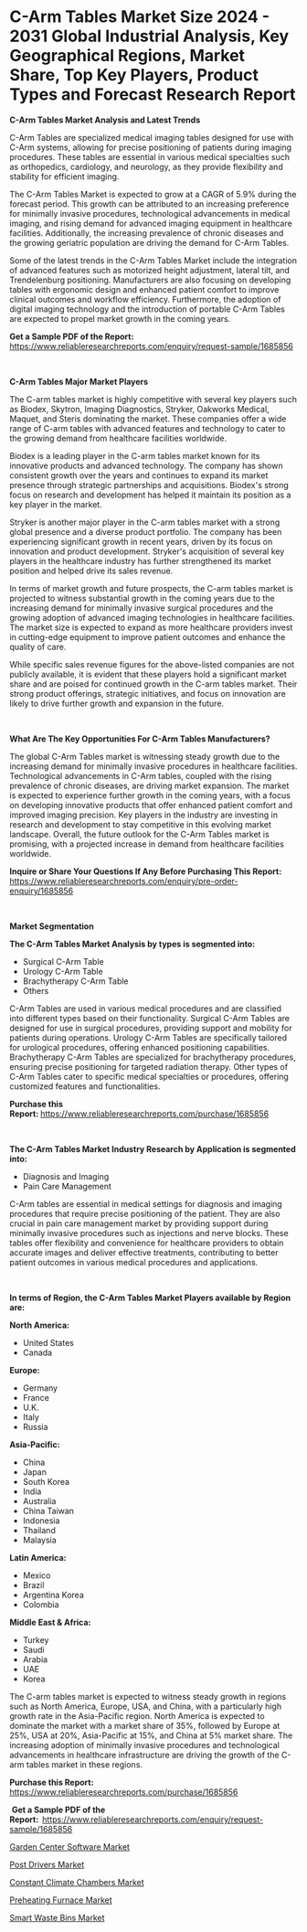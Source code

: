<p><h1>C-Arm Tables Market Size 2024 - 2031 Global Industrial Analysis, Key Geographical Regions, Market Share, Top Key Players, Product Types and Forecast Research Report</h1></p><p><strong>C-Arm Tables Market Analysis and Latest Trends</strong></p>
<p><p>C-Arm Tables are specialized medical imaging tables designed for use with C-Arm systems, allowing for precise positioning of patients during imaging procedures. These tables are essential in various medical specialties such as orthopedics, cardiology, and neurology, as they provide flexibility and stability for efficient imaging.</p><p>The C-Arm Tables Market is expected to grow at a CAGR of 5.9% during the forecast period. This growth can be attributed to an increasing preference for minimally invasive procedures, technological advancements in medical imaging, and rising demand for advanced imaging equipment in healthcare facilities. Additionally, the increasing prevalence of chronic diseases and the growing geriatric population are driving the demand for C-Arm Tables.</p><p>Some of the latest trends in the C-Arm Tables Market include the integration of advanced features such as motorized height adjustment, lateral tilt, and Trendelenburg positioning. Manufacturers are also focusing on developing tables with ergonomic design and enhanced patient comfort to improve clinical outcomes and workflow efficiency. Furthermore, the adoption of digital imaging technology and the introduction of portable C-Arm Tables are expected to propel market growth in the coming years.</p></p>
<p><strong>Get a Sample PDF of the Report:&nbsp;</strong> <a href="https://www.reliableresearchreports.com/enquiry/request-sample/1685856">https://www.reliableresearchreports.com/enquiry/request-sample/1685856</a></p>
<p>&nbsp;</p>
<p><strong>C-Arm Tables Major Market Players</strong></p>
<p><p>The C-arm tables market is highly competitive with several key players such as Biodex, Skytron, Imaging Diagnostics, Stryker, Oakworks Medical, Maquet, and Steris dominating the market. These companies offer a wide range of C-arm tables with advanced features and technology to cater to the growing demand from healthcare facilities worldwide.</p><p>Biodex is a leading player in the C-arm tables market known for its innovative products and advanced technology. The company has shown consistent growth over the years and continues to expand its market presence through strategic partnerships and acquisitions. Biodex's strong focus on research and development has helped it maintain its position as a key player in the market.</p><p>Stryker is another major player in the C-arm tables market with a strong global presence and a diverse product portfolio. The company has been experiencing significant growth in recent years, driven by its focus on innovation and product development. Stryker's acquisition of several key players in the healthcare industry has further strengthened its market position and helped drive its sales revenue.</p><p>In terms of market growth and future prospects, the C-arm tables market is projected to witness substantial growth in the coming years due to the increasing demand for minimally invasive surgical procedures and the growing adoption of advanced imaging technologies in healthcare facilities. The market size is expected to expand as more healthcare providers invest in cutting-edge equipment to improve patient outcomes and enhance the quality of care.</p><p>While specific sales revenue figures for the above-listed companies are not publicly available, it is evident that these players hold a significant market share and are poised for continued growth in the C-arm tables market. Their strong product offerings, strategic initiatives, and focus on innovation are likely to drive further growth and expansion in the future.</p></p>
<p>&nbsp;</p>
<p><strong>What Are The Key Opportunities For C-Arm Tables Manufacturers?</strong></p>
<p><p>The global C-Arm Tables market is witnessing steady growth due to the increasing demand for minimally invasive procedures in healthcare facilities. Technological advancements in C-Arm tables, coupled with the rising prevalence of chronic diseases, are driving market expansion. The market is expected to experience further growth in the coming years, with a focus on developing innovative products that offer enhanced patient comfort and improved imaging precision. Key players in the industry are investing in research and development to stay competitive in this evolving market landscape. Overall, the future outlook for the C-Arm Tables market is promising, with a projected increase in demand from healthcare facilities worldwide.</p></p>
<p><strong>Inquire or Share Your Questions If Any Before Purchasing This Report:</strong> <a href="https://www.reliableresearchreports.com/enquiry/pre-order-enquiry/1685856">https://www.reliableresearchreports.com/enquiry/pre-order-enquiry/1685856</a></p>
<p>&nbsp;</p>
<p><strong>Market Segmentation</strong></p>
<p><strong>The C-Arm Tables Market Analysis by types is segmented into:</strong></p>
<p><ul><li>Surgical C-Arm Table</li><li>Urology C-Arm Table</li><li>Brachytherapy C-Arm Table</li><li>Others</li></ul></p>
<p><p>C-Arm Tables are used in various medical procedures and are classified into different types based on their functionality. Surgical C-Arm Tables are designed for use in surgical procedures, providing support and mobility for patients during operations. Urology C-Arm Tables are specifically tailored for urological procedures, offering enhanced positioning capabilities. Brachytherapy C-Arm Tables are specialized for brachytherapy procedures, ensuring precise positioning for targeted radiation therapy. Other types of C-Arm Tables cater to specific medical specialties or procedures, offering customized features and functionalities.</p></p>
<p><strong>Purchase this Report:&nbsp;</strong><a href="https://www.reliableresearchreports.com/purchase/1685856">https://www.reliableresearchreports.com/purchase/1685856</a></p>
<p>&nbsp;</p>
<p><strong>The C-Arm Tables Market Industry Research by Application is segmented into:</strong></p>
<p><ul><li>Diagnosis and Imaging</li><li>Pain Care Management</li></ul></p>
<p><p>C-Arm tables are essential in medical settings for diagnosis and imaging procedures that require precise positioning of the patient. They are also crucial in pain care management market by providing support during minimally invasive procedures such as injections and nerve blocks. These tables offer flexibility and convenience for healthcare providers to obtain accurate images and deliver effective treatments, contributing to better patient outcomes in various medical procedures and applications.</p></p>
<p>&nbsp;</p>
<p><strong>In terms of Region, the C-Arm Tables Market Players available by Region are:</strong></p>
<p>
    <p> <strong> North America: </strong>
        <ul>
            <li>United States</li>
            <li>Canada</li>
        </ul>
        </p> 
    <p> <strong> Europe: </strong>
        <ul>
            <li>Germany</li>
            <li>France</li>
            <li>U.K.</li>
            <li>Italy</li>
            <li>Russia</li>
        </ul>
        </p> 
    <p> <strong> Asia-Pacific: </strong>
        <ul>
            <li>China</li>
            <li>Japan</li>
            <li>South Korea</li>
            <li>India</li>
            <li>Australia</li>
            <li>China Taiwan</li>
            <li>Indonesia</li>
            <li>Thailand</li>
            <li>Malaysia</li>
        </ul>
        </p> 
    <p> <strong> Latin America: </strong>
        <ul>
            <li>Mexico</li>
            <li>Brazil</li>
            <li>Argentina Korea</li>
            <li>Colombia</li>
        </ul>
        </p> 
    <p> <strong> Middle East & Africa: </strong>
        <ul>
            <li>Turkey</li>
            <li>Saudi</li>
            <li>Arabia</li>
            <li>UAE</li>
            <li>Korea</li>
        </ul>
    </p>
    </p>
<p><p>The C-arm tables market is expected to witness steady growth in regions such as North America, Europe, USA, and China, with a particularly high growth rate in the Asia-Pacific region. North America is expected to dominate the market with a market share of 35%, followed by Europe at 25%, USA at 20%, Asia-Pacific at 15%, and China at 5% market share. The increasing adoption of minimally invasive procedures and technological advancements in healthcare infrastructure are driving the growth of the C-arm tables market in these regions.</p></p>
<p><strong>Purchase this Report: </strong><a href="https://www.reliableresearchreports.com/purchase/1685856">https://www.reliableresearchreports.com/purchase/1685856</a></p>
<p>&nbsp;<strong>Get a Sample PDF of the Report:&nbsp;&nbsp;</strong><a href="https://www.reliableresearchreports.com/enquiry/request-sample/1685856">https://www.reliableresearchreports.com/enquiry/request-sample/1685856</a></p>
<p><strong></strong></p>
<p><p><a href="https://github.com/kathiaseamanalvaradovlprc2h/Market-Research-Report-List-1/blob/main/garden-center-software-market.md">Garden Center Software Market</a></p><p><a href="https://github.com/lylyparadise/Market-Research-Report-List-2/blob/main/post-drivers-market.md">Post Drivers Market</a></p><p><a href="https://github.com/pjcfca/Market-Research-Report-List-1/blob/main/constant-climate-chambers-market.md">Constant Climate Chambers Market</a></p><p><a href="https://github.com/wusalecollins540tpqoz/Market-Research-Report-List-1/blob/main/preheating-furnace-market.md">Preheating Furnace Market</a></p><p><a href="https://github.com/GroverBarry/Market-Research-Report-List-4/blob/main/smart-waste-bins-market.md">Smart Waste Bins Market</a></p></p>